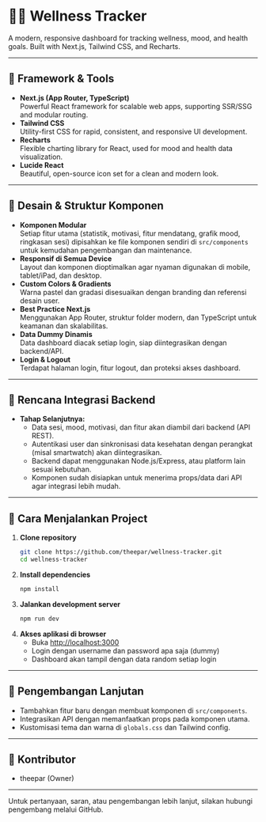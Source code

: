 # 🧘‍♂️ Wellness Tracker

A modern, responsive dashboard for tracking wellness, mood, and health goals. Built with Next.js, Tailwind CSS, and Recharts.

---

## 🚀 Framework & Tools

- **Next.js (App Router, TypeScript)**  
  Powerful React framework for scalable web apps, supporting SSR/SSG and modular routing.
- **Tailwind CSS**  
  Utility-first CSS for rapid, consistent, and responsive UI development.
- **Recharts**  
  Flexible charting library for React, used for mood and health data visualization.
- **Lucide React**  
  Beautiful, open-source icon set for a clean and modern look.

---

## 🎨 Desain & Struktur Komponen

- **Komponen Modular**  
  Setiap fitur utama (statistik, motivasi, fitur mendatang, grafik mood, ringkasan sesi) dipisahkan ke file komponen sendiri di `src/components` untuk kemudahan pengembangan dan maintenance.
- **Responsif di Semua Device**  
  Layout dan komponen dioptimalkan agar nyaman digunakan di mobile, tablet/iPad, dan desktop.
- **Custom Colors & Gradients**  
  Warna pastel dan gradasi disesuaikan dengan branding dan referensi desain user.
- **Best Practice Next.js**  
  Menggunakan App Router, struktur folder modern, dan TypeScript untuk keamanan dan skalabilitas.
- **Data Dummy Dinamis**  
  Data dashboard diacak setiap login, siap diintegrasikan dengan backend/API.
- **Login & Logout**  
  Terdapat halaman login, fitur logout, dan proteksi akses dashboard.

---

## 🔗 Rencana Integrasi Backend

- **Tahap Selanjutnya:**
  - Data sesi, mood, motivasi, dan fitur akan diambil dari backend (API REST).
  - Autentikasi user dan sinkronisasi data kesehatan dengan perangkat (misal smartwatch) akan diintegrasikan.
  - Backend dapat menggunakan Node.js/Express, atau platform lain sesuai kebutuhan.
  - Komponen sudah disiapkan untuk menerima props/data dari API agar integrasi lebih mudah.

---

## 📝 Cara Menjalankan Project

1. **Clone repository**
   ```bash
   git clone https://github.com/theepar/wellness-tracker.git
   cd wellness-tracker
   ```
2. **Install dependencies**
   ```bash
   npm install
   ```
3. **Jalankan development server**
   ```bash
   npm run dev
   ```
4. **Akses aplikasi di browser**
   - Buka [http://localhost:3000](http://localhost:3000)
   - Login dengan username dan password apa saja (dummy)
   - Dashboard akan tampil dengan data random setiap login

---

## 📝 Pengembangan Lanjutan

- Tambahkan fitur baru dengan membuat komponen di `src/components`.
- Integrasikan API dengan memanfaatkan props pada komponen utama.
- Kustomisasi tema dan warna di `globals.css` dan Tailwind config.

---

## 👤 Kontributor

- theepar (Owner)

---

Untuk pertanyaan, saran, atau pengembangan lebih lanjut, silakan hubungi pengembang melalui GitHub.

